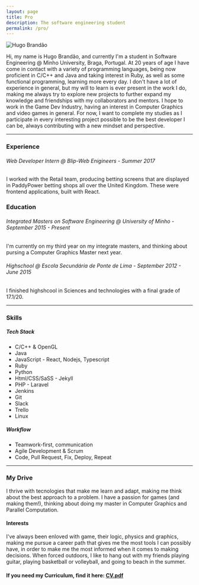 ```yaml
---
layout: page
title: Pro
description: The software engineering student
permalink: /pro/
---
```


<img itemprop="image" class="img-rounded" src="../assets/img/hugobrandao.jpg" alt="Hugo Brandão">

Hi, my name is Hugo Brandão, and currently I'm a student in Software Engineering @ Minho University, Braga, Portugal. At
20 years of age I have come in contact with a variety of programming languages, being now proficient in C/C++ and Java and
taking interest in Ruby, as well as some functional programming, learning more every day. I don't have a lot of experience
in general, but my will to learn is ever present in the work I do, making me always try to explore new projects to further
expand my knowledge and friendships with my collaborators and mentors. I hope to work in the Game Dev Industry, having an
interest in Computer Graphics and video games in general. For now, I want to complete my studies as I participate in every
interesting project possible to be the best developer I can be, always contributing with a new mindset and perspective.

--------------------------------------

### Experience 
###### Web Developer Intern @ Blip-Web Enigineers - _Summer 2017_

I worked with the Retail team, producing betting screens that are displayed in PaddyPower 
betting shops all over the United Kingdom. These were frontend applications, built with React.

### Education
###### Integrated Masters on Software Engineering @ University of Minho - _September 2015 - Present_

I'm currently on my third year on my integrate masters, and thinking about pursing a Computer Graphics Master next year.

###### Highschool @ Escola Secundária de Ponte de Lima - _September 2012 - June 2015_

I finished highshcool in Sciences and technologies with a final grade of 17.1/20.

--------------------------------------

### Skills

##### Tech Stack

 - C/C++ & OpenGL
 - Java
 - JavaScript - React, Nodejs, Typescript
 - Ruby
 - Python
 - Html/CSS/SaSS - Jekyll
 - PHP - Laravel
 - Jenkins
 - Git
 - Slack
 - Trello
 - Linux

##### Workflow

 - Teamwork-first, communication
 - Agile Development & Scrum
 - Code, Pull Request, Fix, Deploy, Repeat

-----------------------------------

### My Drive

I thrive with tecnologies that make me learn and adapt, making me think about the best approach to a problem. 
I have a passion for games (and making them!), 
thinking about doing my master in Computer Graphics and Parallel Computation.

#### Interests

I've always been enloved with game, their logic, physics and graphics, making me pursue a career
path that gives me the most tools I can possibly have, 
in order to make me the most informed when it comes to making decisions.
When forced outdoors, I like to hang out with my friends playing guitar, 
playing basketball or volleyball, and going to beach
in the summer.

#### If you need my Curriculum, find it here: [CV.pdf](../../assets/cv.pdf)



